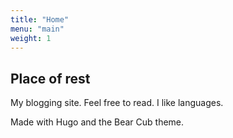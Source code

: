 ```yaml
---
title: "Home"
menu: "main"
weight: 1
---
```


## Place of rest
My blogging site. Feel free to read. I like languages.

Made with Hugo and the Bear Cub theme.
